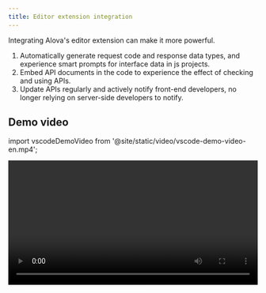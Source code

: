 ```yaml
---
title: Editor extension integration
---
```


Integrating Alova's editor extension can make it more powerful.

1. Automatically generate request code and response data types, and experience smart prompts for interface data in js projects.
2. Embed API documents in the code to experience the effect of checking and using APIs.
3. Update APIs regularly and actively notify front-end developers, no longer relying on server-side developers to notify.

## Demo video

import vscodeDemoVideo from '@site/static/video/vscode-demo-video-en.mp4';

<video width="100%" controls controlsList="nodownload" src={vscodeDemoVideo} />

## Install

<a className="button button--primary" href="vscode:extension/Alova.alova-vscode-extension">Install VSCode extension (supports swagger-v2 and openapi-v3 specifications)</a>

import Tabs from '@theme/Tabs';
import TabItem from '@theme/TabItem';

<Tabs>
<TabItem value="1" label="npm">

```bash
npm install @alova/wormhole --save-dev
```

</TabItem>
<TabItem value="2" label="yarn">

```bash
yarn add @alova/wormhole --dev
```

</TabItem>
<TabItem value="3" label="pnpm">

```bash
pnpm add @alova/wormhole -D
```

</TabItem>
</Tabs>

Install `@alova/wormhole` and alova's vscode extension at the same time to enjoy the complete features. `@alova/wormhole` provides automatic generation features. The vscode extension can quickly call `@alova/wormhole` and provide shortcut keys for quickly finding interface documents in the editor.

:::info WebStorm editor tips

If you are using an editor such as WebStorm, you can use [@alova/wormhole's commands](/api/wormhole#commands) to automatically generate API call functions, complete TypeScript types of APIs, and API documentation information.

:::

## Configuration

When using the extension, you need to specify the input source and output directory from the openapi file, etc. You can create a configuration file in the project root directory, which supports the following formats:

1. `alova.config.cjs`: a commonjs-standard configuration file, using `module.exports` to export the configuration.

2. `alova.config.js`: an ESModule-standard configuration file, using `export default` to export the configuration.

3. `alova.config.ts`: a configuration file in typescript format, using `export default` to export the configuration.

> Currently, using `import` or `require` to import other modules is not supported in the configuration file.

The specific configuration parameters are as follows, taking commonjs as an example.

```js
// alova.config.js
module.exports = {
  // API generation setting array, each item represents an automatically generated rule, including the generated input and output directories, standard file paths, etc.
  generator: [
    // Server 1
    {
      // Input parameter 1: openapi json file url url
      input: 'http://localhost:3000/openapi.json',

      // Input parameter 2: local url with the current project as the relative directory
      // input: 'openapi/api.json'

      // Input parameter 3: When there is no direct reference to the openapi file, it is a document url, and the document type must be specified with the platform parameter
      // input: 'http://192.168.5.123:8080'

      // (Optional) platform is a platform that supports openapi. Currently only swagger is supported. The default is empty
      // When this parameter is specified, the input field only needs to specify the document url without specifying the openapi file
      platform: 'swagger',

      // Output path of interface file and type file. Multiple generators cannot have the same output path, otherwise the generated code will overwrite each other.
      output: 'src/api',

      // (Optional) Specify the mediaType of the generated response data. Use this data type to generate the ts format of the response with a 2xx status code. The default is application/json.
      responseMediaType: 'application/json',

      // (Optional) Specify the bodyMediaType of the generated request body data. Use this data type to generate the ts format of the request body. The default is application/json.
      bodyMediaType: 'application/json',

      // (Optional) Specify the generated api version. The default is auto. The version of the current project will be determined by the alova version installed in the current project. If the generation is incorrect, you can also customize the specified version.
      version: 'auto',

      /**
       * (Optional) The type of generated code. The optional values ​​are auto/ts/typescript/module/commonjs. The default is auto. The type of the current project will be determined by certain rules. If the generation is incorrect, you can also customize the specified type:
       * ts/typescript: The same meaning, indicating the generation of ts type files
       * module: Generate esModule specification file
       * commonjs: Generate commonjs specification file
       */
      type: 'auto',

      /**
       * Globally exported api name, you can access the automatically generated api globally through this name, the default is `Apis`, it is required when multiple generators are configured, and it cannot be repeated
       */
      global: 'Apis',

      /**
       * The host object of global mounting, default is `globalThis`, it means `window` in browser and `global` in nodejs
       */
      globalHost: 'globalThis'

      /**
       * (Optional) Filter or convert the generated api interface function, return a new apiDescriptor to generate the api call function, if this function is not specified, the apiDescripor object is not converted
       *
       * The type of `apiDescriptor` is the same as the api item of openapi file.
       * @see https://spec.openapis.org/oas/v3.1.0.html#operation-object
       */
      handleApi: apiDescriptor => {
        // Returning a falsy value means filtering this api
        if (!apiDescriptor.path.startsWith('/user')) {
          return;
        }

        apiDescriptor.parameters = (apiDescriptor.parameters || []).filter(
          param => param.in === 'header' && param.name === 'token'
        );
        delete apiDescriptor.requestBody.id;
        apiDescriptor.url = apiDescriptor.url.replace('/user', '');
        return apiDescriptor;
      }
    },

    // Server 2
    {
      // ...
    }
  ],

  // (Optional) Whether to automatically update the interface, enabled by default, check every 5 minutes, closed when false
  autoUpdate: true

  /* You can also configure more detailed parameters
    autoUpdate: {
    // Update when the editor is opened, default false
    launchEditor: true,
    // Automatic update interval, in milliseconds
    interval: 5 * 60 * 1000
    }
  */
};
```

## Call API

The generated API code is accessed by the global `Apis` variable by default. You can enjoy the smart prompts provided by the editor to quickly preview the API information, allowing you to check and use the API.

![Show detailed information of the interface](/img/vscode-api-doc.png)

Where `pet` is the tag of the API, and the API name corresponds to `operationId`.

![](/img/vscode-namespace-operationid.png)

First, you need to import `index.[js/ts]` in the automatically generated directory in the project's entry file.

```js title="main.js"
import './your-generating-api';
```

When using the interface, you can specify the request parameters through `params/pathParams/data/headers`, which will intelligently prompt the parameters required by this interface. In addition, you can also specify other config parameters of the method instance.

```js
useRequest(() =>
  Apis.user.changeProfile({
    // (optional) query parameters
    params: {
      id: 12
    },
    // (optional) path parameters
    pathParams: {
      id2: 20
    },
    // (optional) body parameters
    data: {
      name: 'alova',
      age: 18
    },
    // (optional) header parameters
    headers: {
      'Content-Type': 'application/json'
    },

    // config items supported by other methods
    cacheFor: 100 * 1000,
    transform: response => response.detail
  })
);
```

## Quick access to API

Usually, we cannot know the tag and operationId of each API. In order to quickly access different APIs, you can quickly locate the corresponding API through the description of the target API or the url keyword, and use the trigger word **`a->`** Trigger quick positioning.

### Search by url

![](/img/vscode-query-with-url.png)

### Search by description

![](/img/vscode-query-with-description.png)

### Specify parameters by referring to the interface parameter table

By default, when you access the API function through **`a->`** shortcut, the necessary parameters of this API will be automatically provided. When you call the API function to pass parameters, the vscode editor will automatically pop up the API document for you to fill in the parameters according to the parameter table.

![](/img/vscode-api-call-doc.png)

If you accidentally close the API document pop-up, you can put the cursor on the API function and call it again through the shortcut key `shift+ctrl+space`, and the Mac is `shift+command+space`.

## Set alova parameters

Usually we will set global parameters in `createAlova`. In the automatically generated code, you can go to `${output}/index.[js/ts]` to set it. `${output}` is the `output` directory you specified in the configuration file. This file will not be overwritten when the code is regenerated.

The contents of the `index` file are as follows:

```js
import { createAlova } from 'alova';
import GlobalFetch from 'alova/GlobalFetch';
import vueHook from 'alova/vue';
import { createApis, withConfigType } from './createApis';

// The alova instance corresponding to the current api, you can modify the parameters here.
export const alovaInstance = createAlova({
  baseURL: 'server parameter in openapi file',
  statesHook: vueHook,
  requestAdapter: GlobalFetch(),
  beforeRequest: method => {},
  responded: res => {
    return res.json();
  }
});

// Reusable method parameter configuration
export const $$userConfigMap = withConfigType({});

/**
 * @type {APIS}
 */
const Apis = createApis(alovaInstance, $$userConfigMap);
globalThis.Apis = Apis;
export default Apis;
```

You can write interceptors and replace request adapters as usual in `createAlova`.

One thing to note is that since method instances are automatically generated, you cannot set method parameters such as `transform/cacheFor` directly when creating a method. To achieve the same effect, you can specify the corresponding parameters in `withConfigType({})`.

The following is a comparison example.

```js
// Manually define the calling function
export const useProfile = () =>
  alovaInstance.Get('/user/profile', {
    cacheFor: 100 * 1000,
    transform(data) {
      return data.detail;
    }
  });
```

```js
// Set method parameters for automatically generated code
export const $$userConfigMap = withConfigType({
  'user.profile': {
    cacheFor: 100 * 1000,
    transform(data) {
      return data.detail;
    }
  }
});
```

user is tag, profile is operationId, you can open `${output}/apiDefinitions.[js/ts]` to view all api interface paths.

## Old project migration

If you want to integrate the vscode extension in a project that already uses alova, you need to follow the steps below:

1. Generate code according to the openapi specification file first.

2. Replace the alova instance in `${output}/index.[js/ts]` with the original alova instance code.

3. In the api call function that has been defined in the project, change the import path of the alova instance to `${output}/index.[js/ts]`.

In this way, you can integrate the automatically generated code without changing the original code.

## Notes

1. In a ts project, if you find that vscode cannot correctly prompt, please set `"strictNullChecks": true` in `tsconfig.json`.

2. Sometimes the api will prompt as `any` type, you can try to solve it as follows:
   - Step 1, confirm whether this api is introduced in the entry file.
   - Step 2, restart vscode
